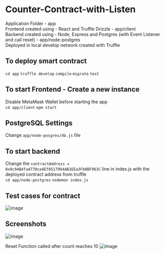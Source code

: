 # Counter-Contract-with-Listen

Application Folder - app </br>
Frontend created using - React and Truffle Drizzle - app/client</br>
Backend created using - Node, Express and Postgres (with Event Listener and call reset) - app/node-postgres</br>
Deployed in local develop network created with Truffle</br>

## To deploy smart contract

`cd app`
`truffle develop`
`compile`
`migrate`
`test`

## To start Frontend - Create a new instance
Disable MetaMask Wallet before starting the app</br>
`cd app/client`
`npm start`

## PostgreSQL Settings
Change `app/node-posgres/db.js` file 

## To start backend

Change the `contractAddress = 0x9c94B4fa4770ce4Ef8517994AB1EEa3Fb0BF963C` line in index.js with the deployed contract address from truffle</br>
`cd app/node-postgres`
`nodemon index.js`

## Test cases for contract
![image](https://user-images.githubusercontent.com/45354395/113525974-f34c8780-9585-11eb-8a76-ee79edaabddb.png)

## Screenshots
![image](https://user-images.githubusercontent.com/45354395/113526525-62c37680-9588-11eb-8235-0fbe2b081eb3.png)

Reset Function called after count reaches 10
![image](https://user-images.githubusercontent.com/45354395/113526698-06ad2200-9589-11eb-92f3-156b33baa06c.png)



